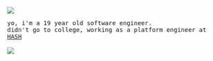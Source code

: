 <img src="https://i.imgur.com/HMkMe4X.gif"/>
<p>
  <samp>
  yo, i'm a 19 year old software engineer.
  <br/>
  didn't go to college, working as a platform engineer at <a href="https://hash.ai">HASH</a>
  </samp>
  <br/>
  <br/>
  <img src="https://github.com/weareziguanas/renders/blob/master/people/small/haze.svg"/>
</p>
